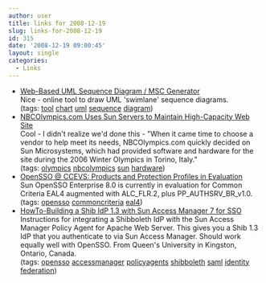```yaml
---
author: user
title: links for 2008-12-19
slug: links-for-2008-12-19
id: 315
date: '2008-12-19 09:00:45'
layout: single
categories:
  - Links
---
```


*   [Web-Based UML Sequence Diagram / MSC Generator](http://websequencediagrams.com/)  
    Nice - online tool to draw UML 'swimlane' sequence diagrams.  
    (tags: [tool](http://delicious.com/superpat/tool) [chart](http://delicious.com/superpat/chart) [uml](http://delicious.com/superpat/uml) [sequence](http://delicious.com/superpat/sequence) [diagram](http://delicious.com/superpat/diagram))  
*   [NBCOlympics.com Uses Sun Servers to Maintain High-Capacity Web Site](http://www.sun.com/customers/servers/nbc_olympics.xml)  
    Cool - I didn't realize we'd done this - "When it came time to choose a vendor to help meet its needs, NBCOlympics.com quickly decided on Sun Microsystems, which had provided software and hardware for the site during the 2006 Winter Olympics in Torino, Italy."  
    (tags: [olympics](http://delicious.com/superpat/olympics) [nbcolympics](http://delicious.com/superpat/nbcolympics) [sun](http://delicious.com/superpat/sun) [hardware](http://delicious.com/superpat/hardware))  
*   [OpenSSO @ CCEVS: Products and Protection Profiles in Evaluation](http://www.niap-ccevs.org/cc-scheme/in_evaluation/#VID10261)  
    Sun OpenSSO Enterprise 8.0 is currently in evaluation for Common Criteria EAL4 augmented with ALC_FLR.2, plus PP_AUTHSRV_BR_v1.0.  
    (tags: [opensso](http://delicious.com/superpat/opensso) [commoncriteria](http://delicious.com/superpat/commoncriteria) [eal4](http://delicious.com/superpat/eal4))  
*   [HowTo-Building a Shib IdP 1.3 with Sun Access Manager 7 for SSO](https://wiki.queensu.ca/display/heidm/HowTo-Building+a+Shib+IdP+1.3+with+Sun+Access+Manager+7+for+SSO)  
    Instructions for integrating a Shibboleth IdP with the Sun Access Manager Policy Agent for Apache Web Server. This gives you a Shib 1.3 IdP that you authenticate to via Sun Access Manager. Should work equally well with OpenSSO. From Queen's University in Kingston, Ontario, Canada.  
    (tags: [opensso](http://delicious.com/superpat/opensso) [accessmanager](http://delicious.com/superpat/accessmanager) [policyagents](http://delicious.com/superpat/policyagents) [shibboleth](http://delicious.com/superpat/shibboleth) [saml](http://delicious.com/superpat/saml) [identity](http://delicious.com/superpat/identity) [federation](http://delicious.com/superpat/federation))  
